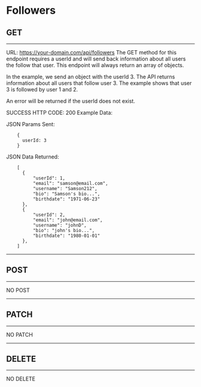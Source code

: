 
# Followers

## GET

---

URL:
https://your-domain.com/api/followers
The GET method for this endpoint requires a userId and will send back information about all users the follow that user. This endpoint will always return an array of objects.

In the example, we send an object with the userId 3. The API returns information about all users that follow user 3. The example shows that user 3 is followed by user 1 and 2.


An error will be returned if the userId does not exist.


SUCCESS HTTP CODE: 200
Example Data:

JSON Params Sent:
```
    { 
      userId: 3 
    }
```

JSON Data Returned: 
```
    [
      { 
          "userId": 1,
          "email": "samson@email.com",
          "username": "Samson212",
          "bio": "Samson's bio...",
          "birthdate": "1971-06-23"
      },
      { 
          "userId": 2,
          "email": "john@email.com",
          "username": "johnD",
          "bio": "john's bio...",
          "birthdate": "1980-01-01"
      },
    ]
```

---

## POST

---

NO POST

---

## PATCH

---

NO PATCH

---

## DELETE

---

NO DELETE